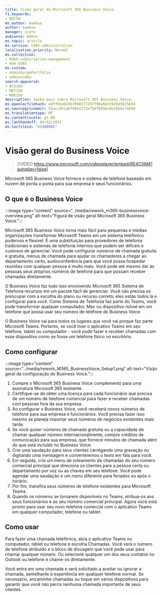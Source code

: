```yaml
---
title: Visão geral do Microsoft 365 Business Voice
f1.keywords:
- NOCSH
ms.author: kwekua
author: kwekua
manager: scotv
audience: Admin
ms.topic: article
ms.service: o365-administration
localization_priority: Normal
ms.collection:
- M365-subscription-management
- Adm_O365
ms.custom:
- AdminSurgePortfolio
- adminvideo
search.appverid:
- BCS160
- MET150
- MOE150
description: Saiba mais sobre Microsoft 365 Business Voice.
ms.openlocfilehash: edffbbe615b7098377297f96a6015929d5825694
ms.sourcegitcommit: 53acc851abf68e2272e75df0856c0e16b0c7e48d
ms.translationtype: MT
ms.contentlocale: pt-BR
ms.lasthandoff: 04/02/2021
ms.locfileid: "51580685"
---
```

# <a name="overview-of-business-voice"></a>Visão geral do Business Voice

> [!VIDEO https://www.microsoft.com/videoplayer/embed/RE4C56M?autoplay=false]

Microsoft 365 Business Voice fornece e sistema de telefone baseado em nuvem de ponta a ponta para sua empresa e seus funcionários.

## <a name="what-is-business-voice"></a>O que é o Business Voice

:::image type="content" source="../media/rework_m365-businessvoice-overview.png" alt-text="Figura de visão geral Microsoft 365 Business Voice.":::

Microsoft 365 Business Voice torna mais fácil para pequenas e médias organizações transformar Microsoft Teams em um sistema telefônico poderoso e flexível. É uma substituição para provedores de telefonia tradicionais e sistemas de telefonia internos que podem ser difíceis e custosos de gerenciar. Você pode configurar números de chamada gratuita e gratuita, menus de chamada para ajudar os chamadores a chegar ao departamento certo, audioconferência para que você possa hospedar reuniões com qualquer pessoa e muito mais. Você pode até mesmo dar às pessoas seus próprios números de telefone para que possam receber chamadas diretamente.

O Business Voice faz tudo isso envolvendo Microsoft 365 Sistema de Telefonia recursos em um pacote fácil de gerenciar. Você não precisa se preocupar com a escolha do plano ou recurso correto; eles estão todos lá e configurar para você. Como Sistema de Telefonia faz parte do Teams, você pode transformar qualquer computador, Mac ou dispositivo móvel em um telefone que possa usar seu número de telefone do Business Voice.

O Business Voice vai para todos os lugares que você vai porque faz parte Microsoft Teams. Portanto, se você tiver o aplicativo Teams em seu telefone, tablet ou computador - você pode fazer e receber chamadas com esse dispositivo como se fosse um telefone físico no escritório.

## <a name="how-to-set-up"></a>Como configurar

:::image type="content" source="../media/rework_M365_BusinessVoice_Setup1.png" alt-text="Visão geral da configuração do Business Voice.":::

1. Compre o Microsoft 365 Business Voice complemento para uma assinatura Microsoft 365 existente.
1. Certifique-se de obter uma licença para cada funcionário que precisa de um número de telefone comercial para fazer e receber chamadas com pessoas fora da sua empresa.
1. Ao configurar o Business Voice, você receberá novos números de telefone para sua empresa e funcionários. Você precisa fazer isso mesmo se planeja importar seus números de negócios existentes mais tarde.
1. Se você quiser números de chamada gratuita ou a capacidade de chamar qualquer número internacionalmente, compre créditos de comunicação para sua empresa, que fornece minutos de chamada além do que está incluído no Business Voice.
1. Crie uma saudação para seus clientes carregando uma gravação ou digitando uma mensagem e converteremos o texto em fala para você.
1. Em seguida, crie um menu de roteamento de chamadas do seu número comercial principal que direciona os clientes para a pessoa certa ou departamento por voz ou as chaves em seu telefone. Você pode agendar uma saudação e um menu diferente para feriados ou após o horário.
1. Por fim, transfira seus números de telefone existentes para Microsoft Teams.
1. Quando os números se tornarem disponíveis no Teams, atribua-os aos seus funcionários e ao seu número comercial principal. Agora você está pronto para usar seu novo telefone comercial com o aplicativo Teams em qualquer computador, telefone ou tablet.

## <a name="how-to-use"></a>Como usar

Para fazer uma chamada telefônica, abra o aplicativo Teams no computador, tablet ou telefone e escolha Chamadas. Você verá o número de telefone atribuído e o bloco de discagem que você pode usar para chamar qualquer número. Ou selecione qualquer um dos seus contatos no Outlook ou telefone e chame-os diretamente.

Você entra em uma chamada e será solicitado a aceitar ou ignorar a chamada, semelhante à experiência em qualquer telefone normal. Se necessário, encaminhe chamadas ou toque em vários dispositivos para garantir que você não perca nenhuma chamada importante de seus clientes.